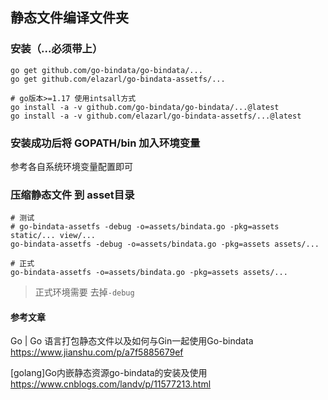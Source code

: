 ## 静态文件编译文件夹


### 安装（...必须带上）
```ssh
go get github.com/go-bindata/go-bindata/...
go get github.com/elazarl/go-bindata-assetfs/...

# go版本>=1.17 使用intsall方式
go install -a -v github.com/go-bindata/go-bindata/...@latest
go install -a -v github.com/elazarl/go-bindata-assetfs/...@latest
```
### 安装成功后将 GOPATH/bin 加入环境变量

参考各自系统环境变量配置即可


### 压缩静态文件 到 asset目录
```ssh
# 测试
# go-bindata-assetfs -debug -o=assets/bindata.go -pkg=assets static/... view/...
go-bindata-assetfs -debug -o=assets/bindata.go -pkg=assets assets/... 

# 正式
go-bindata-assetfs -o=assets/bindata.go -pkg=assets assets/... 
```
> 正式环境需要 去掉` -debug `

#### 参考文章
Go | Go 语言打包静态文件以及如何与Gin一起使用Go-bindata
https://www.jianshu.com/p/a7f5885679ef

[golang]Go内嵌静态资源go-bindata的安装及使用
https://www.cnblogs.com/landv/p/11577213.html